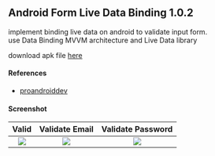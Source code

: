## Android Form Live Data Binding 1.0.2 ##

implement binding live data on android to validate input form.  
use Data Binding MVVM architecture and Live Data library 

download apk file [here](https://www.dropbox.com/s/5muhn7jvodne31a)

#### References
- [proandroiddev](https://proandroiddev.com/advanced-data-binding-binding-to-livedata-one-and-two-way-binding-dae1cd68530f)

#### Screenshot
| Valid | Validate Email | Validate Password |
| :---: | :---: | :---: |
| ![](https://i.imgur.com/WvOU7Jc.png) | ![](https://i.imgur.com/J2eemUq.png) | ![](https://i.imgur.com/LFq0yAm.png) |
